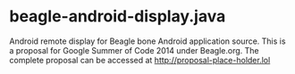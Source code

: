 beagle-android-display.java
===========================

Android remote display for Beagle bone Android application source. This is a proposal for Google Summer of Code 2014 under Beagle.org. The complete proposal can be accessed at http://proposal-place-holder.lol

